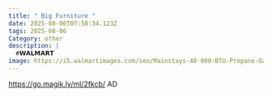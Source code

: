 ```yaml
---
title: " Big Furniture "
date: 2025-08-06T07:58:34.123Z
tags: 2025-08-06
Category: other
description: |
  #𝗪𝗔𝗟𝗠𝗔𝗥𝗧 
image: https://i5.walmartimages.com/seo/Mainstays-48-000-BTU-Propane-Gas-Outdoor-Freestanding-Metal-Patio-Heater-Black_96e6c820-543c-4b0e-98d7-d6ca27bdd6ad.c81505a38f8c3807ad8c7ef1fa6ecb74.jpeg?odnHeight=2000&odnWidth=2000&odnBg=FFFFFF
---
```

https://go.magik.ly/ml/2fkcb/
AD